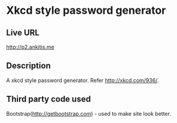 # Xkcd style password generator

## Live URL
<http://p2.ankitis.me>

## Description
A xkcd style password generator. Refer <http://xkcd.com/936/>.

## Third party code used
Bootstrap(<http://getbootstrap.com>) - used to make site look better.

